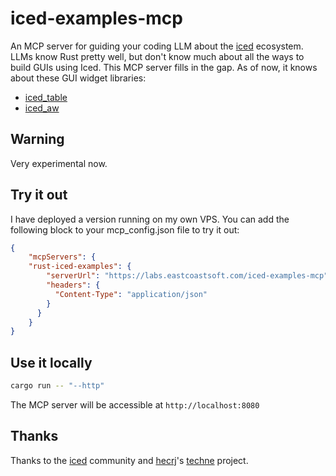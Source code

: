 # iced-examples-mcp

An MCP server for guiding your coding LLM about the [iced](https://iced.rs) ecosystem.
LLMs know Rust pretty well, but don't know much about all the ways to build GUIs using Iced.
This MCP server fills in the gap.
As of now, it knows about these GUI widget libraries:

* [iced_table](https://github.com/tarkah/iced_table)
* [iced_aw](https://github.com/iced-rs/iced_aw)

## Warning

Very experimental now.

## Try it out

I have deployed a version running on my own VPS. You can add the following block to your mcp_config.json file to try it out:

```json
{
    "mcpServers": {
    "rust-iced-examples": {
        "serverUrl": "https://labs.eastcoastsoft.com/iced-examples-mcp",
        "headers": {
          "Content-Type": "application/json"
        }
      }
    }
}
```

## Use it locally

```bash
cargo run -- "--http"
```

The MCP server will be accessible at `http://localhost:8080`


## Thanks

Thanks to the [iced](https://iced.rs) community and [hecrj](https://github.com/hecrj)'s [techne](https://github.com/hecrj/techne) project.